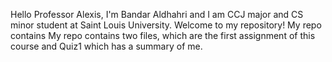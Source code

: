 Hello Professor Alexis, I'm Bandar Aldhahri and I am CCJ major and CS minor student at Saint Louis University. 
Welcome to my repository! My repo contains My repo contains two files, which are the first assignment of this course and Quiz1 which has a summary of me. 
